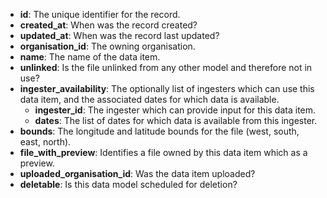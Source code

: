 * **id**: The unique identifier for the record.
* **created_at**: When was the record created?
* **updated_at**: When was the record last updated?
* **organisation_id**: The owning organisation.
* **name**: The name of the data item.
* **unlinked**: Is the file unlinked from any other model and therefore not in use?
* **ingester_availability**: The optionally list of ingesters which can use this data item, and the associated dates for which data is available.
    * **ingester_id**: The ingester which can provide input for this data item.
    * **dates**: The list of dates for which data is available from this ingester.
* **bounds**: The longitude and latitude bounds for the file (west, south, east, north).
* **file_with_preview**: Identifies a file owned by this data item which as a preview.
* **uploaded_organisation_id**: Was the data item uploaded?
* **deletable**: Is this data model scheduled for deletion?
